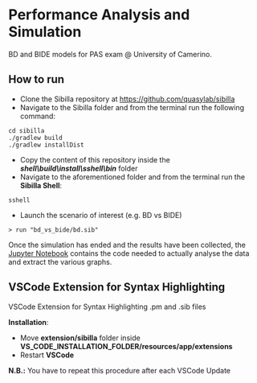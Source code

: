 # Performance Analysis and Simulation

BD and BIDE models for PAS exam @ University of Camerino.

## How to run
- Clone the Sibilla repository at https://github.com/quasylab/sibilla
- Navigate to the Sibilla folder and from the terminal run the following command:
```
cd sibilla
./gradlew build
./gradlew installDist
```
- Copy the content of this repository inside the **_shell\build\install\sshell\bin_** folder
- Navigate to the aforementioned folder and from the terminal run the **Sibilla Shell**:
```
sshell
```
- Launch the scenario of interest (e.g. BD vs BIDE)
```
> run "bd_vs_bide/bd.sib"
```

Once the simulation has ended and the results have been collected, the [Jupyter Notebook](analysis.ipynb) contains the code needed to actually analyse the data and extract the various graphs.

## VSCode Extension for Syntax Highlighting
VSCode Extension for Syntax Highlighting .pm and .sib files

<b>Installation</b>:
- Move <b>extension/sibilla</b> folder inside <b>VS_CODE_INSTALLATION_FOLDER/resources/app/extensions</b>
- Restart <b>VSCode</b>

<b>N.B.:</b> You have to repeat this procedure after each VSCode Update

